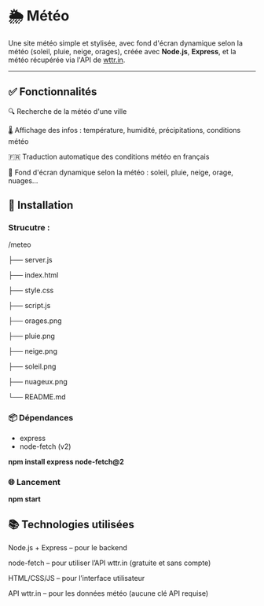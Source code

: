 # 🌦️ Météo

Une site météo simple et stylisée, avec fond d'écran dynamique selon la météo (soleil, pluie, neige, orages), créée avec **Node.js**, **Express**, et la météo récupérée via l'API de [wttr.in](https://wttr.in).

---

## ✅ Fonctionnalités

🔍 Recherche de la météo d'une ville

🌡️ Affichage des infos : température, humidité, précipitations, conditions météo

🇫🇷 Traduction automatique des conditions météo en français

🌄 Fond d'écran dynamique selon la météo : soleil, pluie, neige, orage, nuages…


## 🔧 Installation

### Strucutre :

/meteo

├── server.js

├── index.html

├── style.css

├── script.js

├── orages.png

├── pluie.png

├── neige.png

├── soleil.png

├── nuageux.png

└── README.md


### 📦 Dépendances

* express
* node-fetch (v2)

**npm install express node-fetch@2**


### 🌐 Lancement

**npm start**


## 📚 Technologies utilisées

Node.js + Express – pour le backend

node-fetch – pour utiliser l’API wttr.in (gratuite et sans compte)

HTML/CSS/JS – pour l’interface utilisateur

API wttr.in – pour les données météo (aucune clé API requise)
